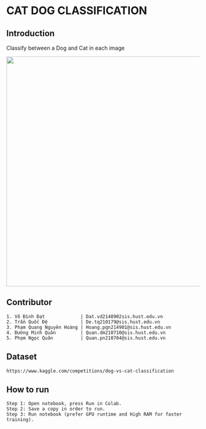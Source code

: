 # CAT DOG CLASSIFICATION
## Introduction
Classify between a Dog and Cat in each image
<!-- ![image](https://github.com/datvodinh10/Cat-Dog-Classification/assets/90944231/ed6b85fc-706a-4275-bb52-a57810f46a7d) -->
<img src="https://github.com/datvodinh10/Cat-Dog-Classification/assets/90944231/ed6b85fc-706a-4275-bb52-a57810f46a7d" width="600" height="600">

## Contributor
```
1. Võ Đình Đạt             | Dat.vd2148902sis.hust.edu.vn
2. Trần Quốc Đệ            | De.tq210179@sis.hust.edu.vn
3. Phạm Quang Nguyên Hoàng | Hoang.pqn214901@sis.hust.edu.vn
4. Đường Minh Quân         | Quan.dm210710@sis.hust.edu.vn
5. Phạm Ngọc Quân          | Quan.pn210704@sis.hust.edu.vn

```

## Dataset
```
https://www.kaggle.com/competitions/dog-vs-cat-classification
```

## How to run
```
Step 1: Open notebook, press Run in Colab.
Step 2: Save a copy in order to run.
Step 3: Run notebook (prefer GPU runtime and High RAM for faster training).
```
